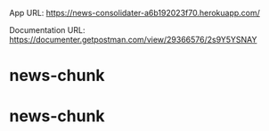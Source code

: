 App URL:
https://news-consolidater-a6b192023f70.herokuapp.com/

Documentation URL:
https://documenter.getpostman.com/view/29366576/2s9Y5YSNAY

# news-chunk
# news-chunk
